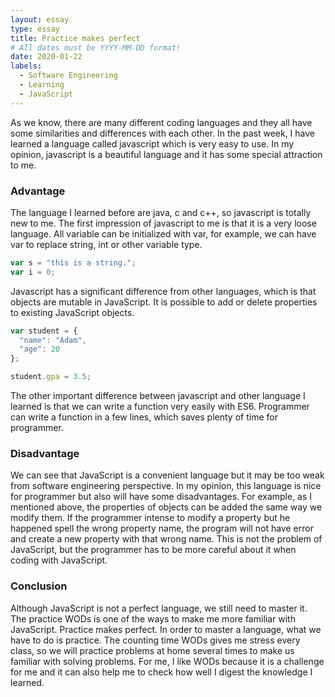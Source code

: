 ```yaml
---
layout: essay
type: essay
title: Practice makes perfect
# All dates must be YYYY-MM-DD format!
date: 2020-01-22
labels:
  - Software Engineering
  - Learning
  - JavaScript
---
```


As we know, there are many different coding languages and they all have some similarities and differences with each other. In the past week, I have learned a language called javascript which is very easy to use. In my opinion, javascript is a beautiful language and it has some special attraction to me. 

### Advantage
The language I learned before are java, c and c++, so javascript is totally new to me. The first impression of javascript to me is that it is a very loose language. All variable can be initialized with var, for example, we can have var to replace string, int or other variable type. 
```JavaScript
var s = "this is a string.";
var i = 0;
```
Javascript has a significant difference from other languages, which is that objects are mutable in JavaScript. It is possible to add or delete properties to existing JavaScript objects. 
```JavaScript
var student = {
  "name": "Adam",
  "age": 20
};

student.gpa = 3.5;
```
The other important difference between javascript and other language I learned is that we can write a function very easily with ES6. Programmer can write a function in a few lines, which saves plenty of time for programmer.

### Disadvantage
We can see that JavaScript is a convenient language but it may be too weak from software engineering perspective.  In my opinion, this language is nice for programmer but also will have some disadvantages. For example, as I mentioned above, the properties of objects can be added the same way we modify them. If the programmer intense to modify a property but he happened spell the wrong property name, the program will not have error and create a new property with that wrong name. This is not the problem of JavaScript, but the programmer has to be more careful about it when coding with JavaScript.

### Conclusion
Although JavaScript is not a perfect language, we still need to master it. The practice WODs is one of the ways to make me more familiar with JavaScript. Practice makes perfect. In order to master a language, what we have to do is practice. The counting time WODs gives me stress every class, so we will practice problems at home several times to make us familiar with solving problems. For me, I like WODs because it is a challenge for me and it can also help me to check how well I digest the knowledge I learned. 

